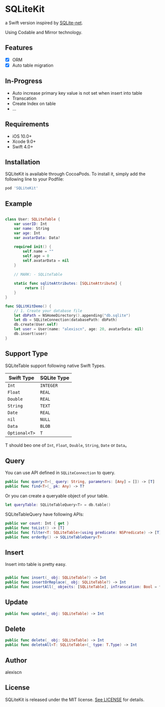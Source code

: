
# SQLiteKit

a Swift version inspired by [SQLite-net](https://github.com/praeclarum/sqlite-net/).

Using Codable and Mirror technology.


## Features

- [x] ORM 
- [x] Auto table migration

## In-Progress

* Auto increase primary key value is not set when insert into table
* Transcation
* Create Index on table
* ...

## Requirements

- iOS 10.0+
- Xcode 9.0+ 
- Swift 4.0+

## Installation


SQLiteKit is available through CocoaPods. To install it, simply add the following line to your Podfile:


```ruby
pod 'SQLiteKit'
```

## Example 

```swift

class User: SQLiteTable {
    var userID: Int
    var name: String
    var age: Int
    var avatarData: Data?
     
    required init() {
        self.name = ""
        self.age = 0
        self.avatarData = nil
    }
     
    // MARK: - SQLiteTable
     
    static func sqliteAttributes: [SQLiteAttribute] {
         return []
    }
}

func SQLitKitDemo() {
    // 1. Create your database file
    let dbPath = NSHomeDirectory().appending("db.sqlite")
    let db = SQLiteConnection(databasePath: dbPath)
    db.create(User.self)
    let user = User(name: "alexiscn", age: 20, avatarData: nil)
    db.insert(user)
}
```

## Support Type

SQLiteTable support following native Swift Types.

| Swift Type      | SQLite Type |
| --------------- | ----------- |
| `Int`           | `INTEGER`   |
| `Float `        | `REAL`      |
| `Double `       | `REAL`      |
| `String`        | `TEXT`      |
| `Date`          | `REAL`      |
| `nil`           | `NULL`      |
| `Data`          | `BLOB`      |
| `Optional<T>`   | `T`         |

T should beo one of  `Int`, `Float`, `Double`, `String`, `Date` or `Data`。

## Query

You can use API defined in `SQLiteConnection` to query.

```swift
public func query<T>(_ query: String, parameters: [Any] = []) -> [T]
public func find<T>(_ pk: Any) -> T?
```

Or you can create a queryable object of your table.

```swift
let queryTable: SQLiteTableQuery<T> = db.table() 
```

SQLiteTableQuery<T> have following APIs: 

```swift
public var count: Int { get }
public func toList() -> [T]
public func filter<T: SQLiteTable>(using predicate: NSPredicate) -> [T]
public func orderBy() -> SQLiteTableQuery<T>
```

## Insert

Insert into table is pretty easy.

```swift

public func insert(_ obj: SQLiteTable?) -> Int
public func insertOrReplace(_ obj: SQLiteTable?) -> Int
public func insertAll(_ objects: [SQLiteTable], inTranscation: Bool = false) -> Int
```

## Update

```swift
public func update(_ obj: SQLiteTable) -> Int

```

## Delete

```swift
public func delete(_ obj: SQLiteTable) -> Int
public func deleteAll<T: SQLiteTable>(_ type: T.Type) -> Int
```

## Author

alexiscn

## License

SQLiteKit is released under the MIT license. [See LICENSE](https://github.com/alexiscn/SQLiteKit/blob/master/LICENSE) for details.
